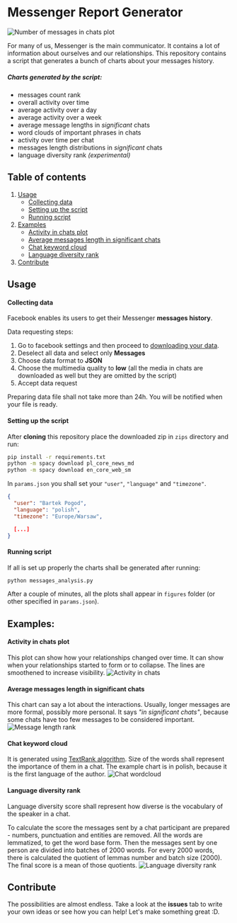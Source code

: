 # Messenger Report Generator

![Number of messages in chats plot](sample_figures/messages-in-chats.png)

For many of us, Messenger is the main communicator. It contains a lot of information about ourselves and our relationships. This repository contains a script that generates a bunch of charts about your messages history.

##### Charts generated by the script:

- messages count rank
- overall activity over time
- average activity over a day
- average activity over a week
- average message lengths in _significant_ chats
- word clouds of important phrases in chats
- activity over time per chat
- messages length distributions in _significant_ chats
- language diversity rank _(experimental)_

## Table of contents

1. [Usage](#usage)
   - [Collecting data](#collecting-data)
   - [Setting up the script](#setting-up-the-script)
   - [Running script](#running-script)
1. [Examples](#examples)
   - [Activity in chats plot](#activity-in-chats-plot)
   - [Average messages length in significant chats](#average-messages-length-in-significant-chats)
   - [Chat keyword cloud](#chat-keyword-cloud)
   - [Language diversity rank](#language-diversity-rank)
1. [Contribute](#contribute)

## Usage

#### Collecting data

Facebook enables its users to get their Messenger **messages history**.

Data requesting steps:

1. Go to facebook settings and then proceed to [downloading your data](https://www.facebook.com/dyi/?referrer=yfi_settings).
1. Deselect all data and select only **Messages**
1. Choose data format to **JSON**
1. Choose the multimedia quality to **low** (all the media in chats are downloaded as well but they are omitted by the script)
1. Accept data request

Preparing data file shall not take more than 24h. You will be notified when your file is ready.

#### Setting up the script

After **cloning** this repository place the downloaded zip in `zips` directory and run:

```bash
pip install -r requirements.txt
python -m spacy download pl_core_news_md
python -m spacy download en_core_web_sm
```

In `params.json` you shall set your `"user"`, `"language"` and `"timezone"`.

```JSON
{
  "user": "Bartek Pogod",
  "language": "polish",
  "timezone": "Europe/Warsaw",

  [...]
}
```

#### Running script

If all is set up properly the charts shall be generated after running:

```bash
python messages_analysis.py
```

After a couple of minutes, all the plots shall appear in `figures` folder (or other specified in `params.json`).

## Examples:

#### Activity in chats plot

This plot can show how your relationships changed over time. It can show when your relationships started to form or to collapse. The lines are smoothened to increase visibility.
![Activity in chats](sample_figures/activity-for-most-frequent-non-group-chats.png)

#### Average messages length in significant chats

This chart can say a lot about the interactions. Usually, longer messages are more formal, possibly more personal. It says _"in significant chats"_, because some chats have too few messages to be considered important.
![Message length rank](sample_figures/average-message-length-in-significant-chats.png)

#### Chat keyword cloud

It is generated using [TextRank algorithm](https://www.aclweb.org/anthology/W04-3252.pdf). Size of the words shall represent the importance of them in a chat. The example chart is in polish, because it is the first language of the author.
![Chat wordcloud](sample_figures/keywords1.png)

#### Language diversity rank

Language diversity score shall represent how diverse is the vocabulary of the speaker in a chat.

To calculate the score the messages sent by a chat participant are prepared - numbers, punctuation and entities are removed. All the words are lemmatized, to get the word base form. Then the messages sent by one person are divided into batches of 2000 words. For every 2000 words, there is calculated the quotient of lemmas number and batch size (2000). The final score is a mean of those quotients.
![Language diversity rank](sample_figures/language-diversity-rank.png)

## Contribute

The possibilities are almost endless. Take a look at the **issues** tab to write your own ideas or see how you can help! Let's make something great :D.

